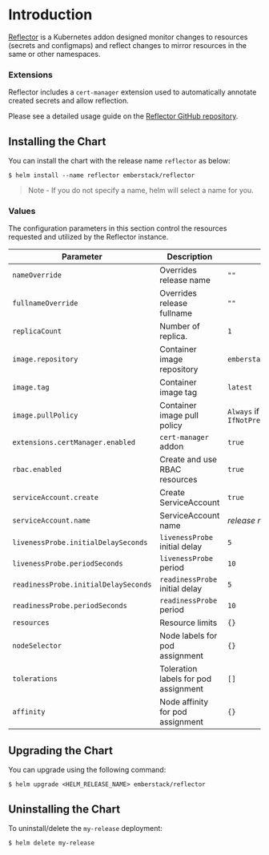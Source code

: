 # Introduction
[Reflector](https://github.com/EmberStack/ES.Kubernetes.Reflector) is a Kubernetes addon designed monitor changes to resources (secrets and configmaps) and reflect changes to mirror resources in the same or other namespaces.

### Extensions
Reflector includes a `cert-manager` extension used to automatically annotate created secrets and allow reflection.

Please see a detailed usage guide on the [Reflector GitHub repository](https://github.com/EmberStack/ES.Kubernetes.Reflector).

## Installing the Chart

You can install the chart with the release name `reflector` as below:
```console
$ helm install --name reflector emberstack/reflector
```
> Note - If you do not specify a name, helm will select a name for you.

### Values
The configuration parameters in this section control the resources requested and utilized by the Reflector instance.

| Parameter                            | Description                                      | Default                                                 |
| ------------------------------------ | ------------------------------------------------ | ------------------------------------------------------- |
| `nameOverride`                       | Overrides release name                           | `""`                                                    |
| `fullnameOverride`                   | Overrides release fullname                       | `""`                                                    |
| `replicaCount`                       | Number of replica.                               | `1`                                                     |
| `image.repository`                   | Container image repository                       | `emberstack/es.kubernetes.reflector`                    |
| `image.tag`                          | Container image tag                              | `latest`                                                |
| `image.pullPolicy`                   | Container image pull policy                      | `Always` if `image.tag` is `latest`, else `IfNotPresent`|
| `extensions.certManager.enabled`     | `cert-manager` addon                             | `true`                                                  |
| `rbac.enabled`                       | Create and use RBAC resources                    | `true`                                                  |
| `serviceAccount.create`              | Create ServiceAccount                            | `true`                                                  |
| `serviceAccount.name`                | ServiceAccount name                              | _release name_                                          |
| `livenessProbe.initialDelaySeconds`  | `livenessProbe` initial delay                    | `5`                                                     |
| `livenessProbe.periodSeconds`        | `livenessProbe` period                           | `10`                                                    |
| `readinessProbe.initialDelaySeconds` | `readinessProbe` initial delay                   | `5`                                                     |
| `readinessProbe.periodSeconds`       | `readinessProbe` period                          | `10`                                                    |
| `resources`                          | Resource limits                                  | `{}`                                                    |
| `nodeSelector`                       | Node labels for pod assignment                   | `{}`                                                    |
| `tolerations`                        | Toleration labels for pod assignment             | `[]`                                                    |
| `affinity`                           | Node affinity for pod assignment                 | `{}`                                                    |

## Upgrading the Chart
You can upgrade using the following command:
```console
$ helm upgrade <HELM_RELEASE_NAME> emberstack/reflector
```

## Uninstalling the Chart
To uninstall/delete the `my-release` deployment:
```console
$ helm delete my-release
```